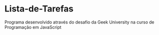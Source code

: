 # Lista-de-Tarefas
Programa desenvolvido através do desafio da Geek University na curso de Programação em JavaScript
